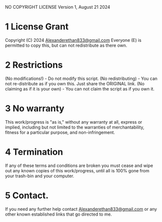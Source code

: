 NO COPYRIGHT LICENSE
Version 1, August 21 2024
# 1 License Grant
Copyright (C) 2024 <Alexanderethan833@gmail.com>
Everyone (E) is permitted to copy this, but can not redistribute as there own.

# 2 Restrictions
(No modifications!) - Do not modify this script.
(No redistributing) - You can not re-distribute as if you own this. Just share the ORIGINAL link.
(No claiming as if it is your own) - You can not claim the script as if you own it.

# 3 No warranty
This work/progress is "as is," without any warranty at all, express or implied, including but not limited to the warranties of merchantability, fitness for a particular purpose, and non-infringement.

# 4 Termination
If any of these terms and conditions are broken you must cease and wipe out any known copies of this work/progress, until all is 100% gone from your trash-bin and your computer.

# 5 Contact.
If you need any further help contact Alexanderethan833@gmail.com or any other known established links that go directed to me.

